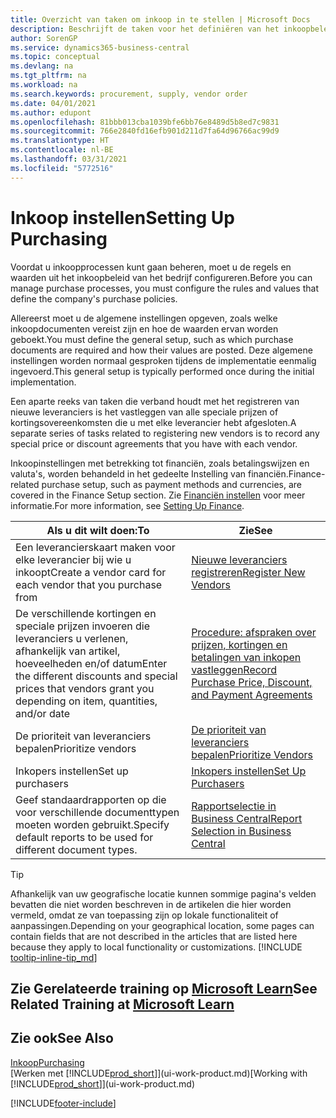 ```yaml
---
title: Overzicht van taken om inkoop in te stellen | Microsoft Docs
description: Beschrijft de taken voor het definiëren van het inkoopbeleid van uw bedrijf en het instellen van uw inkoopprocessen.
author: SorenGP
ms.service: dynamics365-business-central
ms.topic: conceptual
ms.devlang: na
ms.tgt_pltfrm: na
ms.workload: na
ms.search.keywords: procurement, supply, vendor order
ms.date: 04/01/2021
ms.author: edupont
ms.openlocfilehash: 81bbb013cba1039bfe6bb76e8489d5b8ed7c9831
ms.sourcegitcommit: 766e2840fd16efb901d211d7fa64d96766ac99d9
ms.translationtype: HT
ms.contentlocale: nl-BE
ms.lasthandoff: 03/31/2021
ms.locfileid: "5772516"
---
```

# <a name="setting-up-purchasing"></a><span data-ttu-id="557da-103">Inkoop instellen</span><span class="sxs-lookup"><span data-stu-id="557da-103">Setting Up Purchasing</span></span>
<span data-ttu-id="557da-104">Voordat u inkoopprocessen kunt gaan beheren, moet u de regels en waarden uit het inkoopbeleid van het bedrijf configureren.</span><span class="sxs-lookup"><span data-stu-id="557da-104">Before you can manage purchase processes, you must configure the rules and values that define the company's purchase policies.</span></span>

<span data-ttu-id="557da-105">Allereerst moet u de algemene instellingen opgeven, zoals welke inkoopdocumenten vereist zijn en hoe de waarden ervan worden geboekt.</span><span class="sxs-lookup"><span data-stu-id="557da-105">You must define the general setup, such as which purchase documents are required and how their values are posted.</span></span> <span data-ttu-id="557da-106">Deze algemene instellingen worden normaal gesproken tijdens de implementatie eenmalig ingevoerd.</span><span class="sxs-lookup"><span data-stu-id="557da-106">This general setup is typically performed once during the initial implementation.</span></span>

<span data-ttu-id="557da-107">Een aparte reeks van taken die verband houdt met het registreren van nieuwe leveranciers is het vastleggen van alle speciale prijzen of kortingsovereenkomsten die u met elke leverancier hebt afgesloten.</span><span class="sxs-lookup"><span data-stu-id="557da-107">A separate series of tasks related to registering new vendors is to record any special price or discount agreements that you have with each vendor.</span></span>

<span data-ttu-id="557da-108">Inkoopinstellingen met betrekking tot financiën, zoals betalingswijzen en valuta's, worden behandeld in het gedeelte Instelling van financiën.</span><span class="sxs-lookup"><span data-stu-id="557da-108">Finance-related purchase setup, such as payment methods and currencies, are covered in the Finance Setup section.</span></span> <span data-ttu-id="557da-109">Zie [Financiën instellen](finance-setup-finance.md) voor meer informatie.</span><span class="sxs-lookup"><span data-stu-id="557da-109">For more information, see [Setting Up Finance](finance-setup-finance.md).</span></span>

| <span data-ttu-id="557da-110">Als u dit wilt doen:</span><span class="sxs-lookup"><span data-stu-id="557da-110">To</span></span> | <span data-ttu-id="557da-111">Zie</span><span class="sxs-lookup"><span data-stu-id="557da-111">See</span></span> |
| --- | --- |
| <span data-ttu-id="557da-112">Een leverancierskaart maken voor elke leverancier bij wie u inkoopt</span><span class="sxs-lookup"><span data-stu-id="557da-112">Create a vendor card for each vendor that you purchase from</span></span>|[<span data-ttu-id="557da-113">Nieuwe leveranciers registreren</span><span class="sxs-lookup"><span data-stu-id="557da-113">Register New Vendors</span></span>](purchasing-how-register-new-vendors.md) |
| <span data-ttu-id="557da-114">De verschillende kortingen en speciale prijzen invoeren die leveranciers u verlenen, afhankelijk van artikel, hoeveelheden en/of datum</span><span class="sxs-lookup"><span data-stu-id="557da-114">Enter the different discounts and special prices that vendors grant you depending on item, quantities, and/or date</span></span> |[<span data-ttu-id="557da-115">Procedure: afspraken over prijzen, kortingen en betalingen van inkopen vastleggen</span><span class="sxs-lookup"><span data-stu-id="557da-115">Record Purchase Price, Discount, and Payment Agreements</span></span>](purchasing-how-record-purchase-price-discount-payment-agreements.md) |
| <span data-ttu-id="557da-116">De prioriteit van leveranciers bepalen</span><span class="sxs-lookup"><span data-stu-id="557da-116">Prioritize vendors</span></span> |[<span data-ttu-id="557da-117">De prioriteit van leveranciers bepalen</span><span class="sxs-lookup"><span data-stu-id="557da-117">Prioritize Vendors</span></span>](purchasing-how-prioritize-vendors.md) |
| <span data-ttu-id="557da-118">Inkopers instellen</span><span class="sxs-lookup"><span data-stu-id="557da-118">Set up purchasers</span></span> |[<span data-ttu-id="557da-119">Inkopers instellen</span><span class="sxs-lookup"><span data-stu-id="557da-119">Set Up Purchasers</span></span>](purchasing-how-setup-purchasers.md) |
|<span data-ttu-id="557da-120">Geef standaardrapporten op die voor verschillende documenttypen moeten worden gebruikt.</span><span class="sxs-lookup"><span data-stu-id="557da-120">Specify default reports to be used for different document types.</span></span>|[<span data-ttu-id="557da-121">Rapportselectie in Business Central</span><span class="sxs-lookup"><span data-stu-id="557da-121">Report Selection in Business Central</span></span>](across-report-selections.md)|

> [!TIP]
> <span data-ttu-id="557da-122">Afhankelijk van uw geografische locatie kunnen sommige pagina's velden bevatten die niet worden beschreven in de artikelen die hier worden vermeld, omdat ze van toepassing zijn op lokale functionaliteit of aanpassingen.</span><span class="sxs-lookup"><span data-stu-id="557da-122">Depending on your geographical location, some pages can contain fields that are not described in the articles that are listed here because they apply to local functionality or customizations.</span></span> [!INCLUDE [tooltip-inline-tip_md](includes/tooltip-inline-tip_md.md)]

## <a name="see-related-training-at-microsoft-learn"></a><span data-ttu-id="557da-123">Zie Gerelateerde training op [Microsoft Learn](/learn/paths/trade-get-started-dynamics-365-business-central/)</span><span class="sxs-lookup"><span data-stu-id="557da-123">See Related Training at [Microsoft Learn](/learn/paths/trade-get-started-dynamics-365-business-central/)</span></span>

## <a name="see-also"></a><span data-ttu-id="557da-124">Zie ook</span><span class="sxs-lookup"><span data-stu-id="557da-124">See Also</span></span>

[<span data-ttu-id="557da-125">Inkoop</span><span class="sxs-lookup"><span data-stu-id="557da-125">Purchasing</span></span>](purchasing-manage-purchasing.md)  
<span data-ttu-id="557da-126">[Werken met [!INCLUDE[prod_short](includes/prod_short.md)]](ui-work-product.md)</span><span class="sxs-lookup"><span data-stu-id="557da-126">[Working with [!INCLUDE[prod_short](includes/prod_short.md)]](ui-work-product.md)</span></span>


[!INCLUDE[footer-include](includes/footer-banner.md)]